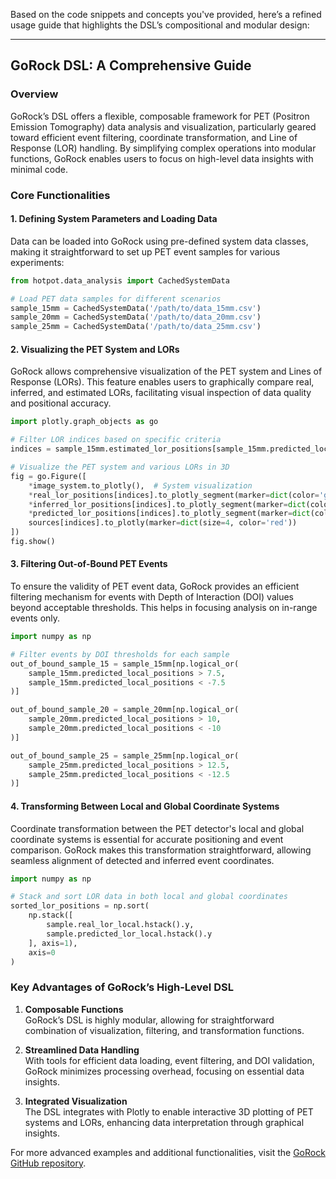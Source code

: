 Based on the code snippets and concepts you've provided, here’s a refined usage guide that highlights the DSL’s compositional and modular design:

---

## GoRock DSL: A Comprehensive Guide

### Overview
GoRock’s DSL offers a flexible, composable framework for PET (Positron Emission Tomography) data analysis and visualization, particularly geared toward efficient event filtering, coordinate transformation, and Line of Response (LOR) handling. By simplifying complex operations into modular functions, GoRock enables users to focus on high-level data insights with minimal code.

### Core Functionalities

#### 1. Defining System Parameters and Loading Data

Data can be loaded into GoRock using pre-defined system data classes, making it straightforward to set up PET event samples for various experiments:

```python
from hotpot.data_analysis import CachedSystemData

# Load PET data samples for different scenarios
sample_15mm = CachedSystemData('/path/to/data_15mm.csv')
sample_20mm = CachedSystemData('/path/to/data_20mm.csv')
sample_25mm = CachedSystemData('/path/to/data_25mm.csv')
```

#### 2. Visualizing the PET System and LORs

GoRock allows comprehensive visualization of the PET system and Lines of Response (LORs). This feature enables users to graphically compare real, inferred, and estimated LORs, facilitating visual inspection of data quality and positional accuracy.

```python
import plotly.graph_objects as go

# Filter LOR indices based on specific criteria
indices = sample_15mm.estimated_lor_positions[sample_15mm.predicted_local_positions > 7.5].index[:10]

# Visualize the PET system and various LORs in 3D
fig = go.Figure([
    *image_system.to_plotly(),  # System visualization
    *real_lor_positions[indices].to_plotly_segment(marker=dict(color='gold', size=3)),
    *inferred_lor_positions[indices].to_plotly_segment(marker=dict(color='blue', size=3)),
    *predicted_lor_positions[indices].to_plotly_segment(marker=dict(color='green', size=3)),
    sources[indices].to_plotly(marker=dict(size=4, color='red'))
])
fig.show()
```

#### 3. Filtering Out-of-Bound PET Events

To ensure the validity of PET event data, GoRock provides an efficient filtering mechanism for events with Depth of Interaction (DOI) values beyond acceptable thresholds. This helps in focusing analysis on in-range events only.

```python
import numpy as np

# Filter events by DOI thresholds for each sample
out_of_bound_sample_15 = sample_15mm[np.logical_or(
    sample_15mm.predicted_local_positions > 7.5,
    sample_15mm.predicted_local_positions < -7.5
)]

out_of_bound_sample_20 = sample_20mm[np.logical_or(
    sample_20mm.predicted_local_positions > 10,
    sample_20mm.predicted_local_positions < -10
)]

out_of_bound_sample_25 = sample_25mm[np.logical_or(
    sample_25mm.predicted_local_positions > 12.5,
    sample_25mm.predicted_local_positions < -12.5
)]
```

#### 4. Transforming Between Local and Global Coordinate Systems

Coordinate transformation between the PET detector's local and global coordinate systems is essential for accurate positioning and event comparison. GoRock makes this transformation straightforward, allowing seamless alignment of detected and inferred event coordinates.

```python
import numpy as np

# Stack and sort LOR data in both local and global coordinates
sorted_lor_positions = np.sort(
    np.stack([
        sample.real_lor_local.hstack().y, 
        sample.predicted_lor_local.hstack().y
    ], axis=1), 
    axis=0
)
```

### Key Advantages of GoRock’s High-Level DSL

1. **Composable Functions**  
   GoRock’s DSL is highly modular, allowing for straightforward combination of visualization, filtering, and transformation functions.

2. **Streamlined Data Handling**  
   With tools for efficient data loading, event filtering, and DOI validation, GoRock minimizes processing overhead, focusing on essential data insights.

3. **Integrated Visualization**  
   The DSL integrates with Plotly to enable interactive 3D plotting of PET systems and LORs, enhancing data interpretation through graphical insights.

For more advanced examples and additional functionalities, visit the [GoRock GitHub repository](https://github.com/Tsinglung-Tseng/GoRock).
